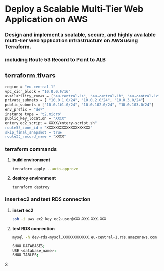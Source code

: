 # Deploy a Scalable Multi-Tier Web Application on AWS
### Design and implement a scalable, secure, and highly available multi-tier web application infrastructure on AWS using Terraform. 
### including Route 53 Record to Point to ALB

## terraform.tfvars
   ```bash
region = "eu-central-1"
vpc_cidr_block = "10.0.0.0/16"
availability_zones = ["eu-central-1a", "eu-central-1b", "eu-central-1c"]
private_subnets = [ "10.0.1.0/24", "10.0.2.0/24", "10.0.3.0/24"]
public_subnets = ["10.0.101.0/24", "10.0.102.0/24", "10.0.103.0/24"]
env_prefix = "dev"
instance_type = "t2.micro"
public_key_location = "XXXX"
entery_ec2_script = XXXX/entery-script.sh"
route53_zone_id = "XXXXXXXXXXXXXXXXXXXX"
skip_final_snapshot = true
route53_record_name = "XXXX"
   ```


### terraform commands 
1. **build environment** 
   ```bash
   terraform apply --auto-approve
   ```
2. **destroy environment**
   ```bash
   terraform destroy
   ```
### insert ec2 and test RDS connection
1. **insert ec2**  
   ```bash
   ssh -i aws_ec2_key ec2-user@XXX.XXX.XXX.XXX
   ```
2. **test RDS connection**
   ```bash
   mysql -h dev-rds-mysql.XXXXXXXXXXXX.eu-central-1.rds.amazonaws.com -P 3306 -u admin -p
   
   SHOW DATABASES;
   USE <database_name>;
   SHOW TABLES;
   ```
3

